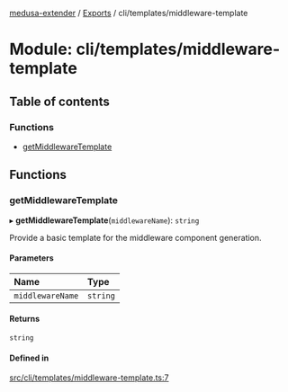 [medusa-extender](../README.md) / [Exports](../modules.md) / cli/templates/middleware-template

# Module: cli/templates/middleware-template

## Table of contents

### Functions

- [getMiddlewareTemplate](cli_templates_middleware_template.md#getmiddlewaretemplate)

## Functions

### getMiddlewareTemplate

▸ **getMiddlewareTemplate**(`middlewareName`): `string`

Provide a basic template for the middleware component generation.

#### Parameters

| Name | Type |
| :------ | :------ |
| `middlewareName` | `string` |

#### Returns

`string`

#### Defined in

[src/cli/templates/middleware-template.ts:7](https://github.com/adrien2p/medusa-extender/blob/9d393f9/src/cli/templates/middleware-template.ts#L7)
